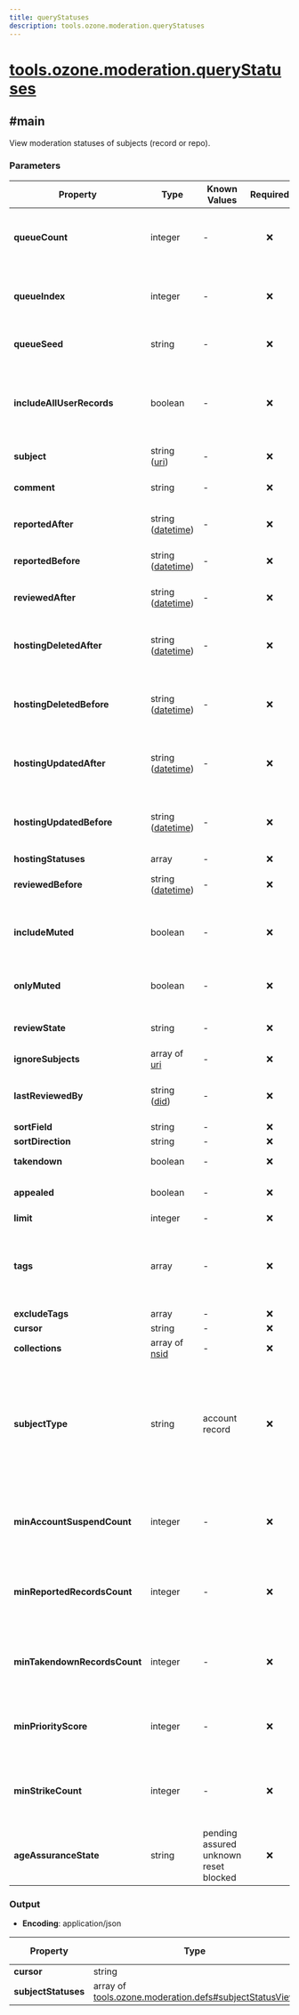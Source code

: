 ```yaml
---
title: queryStatuses
description: tools.ozone.moderation.queryStatuses
---
```


# [tools.ozone.moderation.queryStatuses](https://github.com/myConsciousness/atproto.dart/blob/main/lexicons/tools/ozone/moderation/queryStatuses.json)

## #main

View moderation statuses of subjects (record or repo).

### Parameters

| Property | Type | Known Values | Required | Description |
| --- | --- | --- | :---: | --- |
| **queueCount** | integer | - | ❌ | Number of queues being used by moderators. Subjects will be split among all queues. |
| **queueIndex** | integer | - | ❌ | Index of the queue to fetch subjects from. Works only when queueCount value is specified. |
| **queueSeed** | string | - | ❌ | A seeder to shuffle/balance the queue items. |
| **includeAllUserRecords** | boolean | - | ❌ | All subjects, or subjects from given 'collections' param, belonging to the account specified in the 'subject' param will be returned. |
| **subject** | string ([uri](https://atproto.com/specs/lexicon#uri)) | - | ❌ | The subject to get the status for. |
| **comment** | string | - | ❌ | Search subjects by keyword from comments |
| **reportedAfter** | string ([datetime](https://atproto.com/specs/lexicon#datetime)) | - | ❌ | Search subjects reported after a given timestamp |
| **reportedBefore** | string ([datetime](https://atproto.com/specs/lexicon#datetime)) | - | ❌ | Search subjects reported before a given timestamp |
| **reviewedAfter** | string ([datetime](https://atproto.com/specs/lexicon#datetime)) | - | ❌ | Search subjects reviewed after a given timestamp |
| **hostingDeletedAfter** | string ([datetime](https://atproto.com/specs/lexicon#datetime)) | - | ❌ | Search subjects where the associated record/account was deleted after a given timestamp |
| **hostingDeletedBefore** | string ([datetime](https://atproto.com/specs/lexicon#datetime)) | - | ❌ | Search subjects where the associated record/account was deleted before a given timestamp |
| **hostingUpdatedAfter** | string ([datetime](https://atproto.com/specs/lexicon#datetime)) | - | ❌ | Search subjects where the associated record/account was updated after a given timestamp |
| **hostingUpdatedBefore** | string ([datetime](https://atproto.com/specs/lexicon#datetime)) | - | ❌ | Search subjects where the associated record/account was updated before a given timestamp |
| **hostingStatuses** | array | - | ❌ | - |
| **reviewedBefore** | string ([datetime](https://atproto.com/specs/lexicon#datetime)) | - | ❌ | Search subjects reviewed before a given timestamp |
| **includeMuted** | boolean | - | ❌ | By default, we don't include muted subjects in the results. Set this to true to include them. |
| **onlyMuted** | boolean | - | ❌ | When set to true, only muted subjects and reporters will be returned. |
| **reviewState** | string | - | ❌ | Specify when fetching subjects in a certain state |
| **ignoreSubjects** | array of [uri](https://atproto.com/specs/lexicon#uri) | - | ❌ | - |
| **lastReviewedBy** | string ([did](https://atproto.com/specs/did)) | - | ❌ | Get all subject statuses that were reviewed by a specific moderator |
| **sortField** | string | - | ❌ | - |
| **sortDirection** | string | - | ❌ | - |
| **takendown** | boolean | - | ❌ | Get subjects that were taken down |
| **appealed** | boolean | - | ❌ | Get subjects in unresolved appealed status |
| **limit** | integer | - | ❌ | - |
| **tags** | array | - | ❌ | Items in this array are applied with OR filters. To apply AND filter, put all tags in the same string and separate using && characters |
| **excludeTags** | array | - | ❌ | - |
| **cursor** | string | - | ❌ | - |
| **collections** | array of [nsid](https://atproto.com/specs/nsid) | - | ❌ | - |
| **subjectType** | string | account<br/>record | ❌ | If specified, subjects of the given type (account or record) will be returned. When this is set to 'account' the 'collections' parameter will be ignored. When includeAllUserRecords or subject is set, this will be ignored. |
| **minAccountSuspendCount** | integer | - | ❌ | If specified, only subjects that belong to an account that has at least this many suspensions will be returned. |
| **minReportedRecordsCount** | integer | - | ❌ | If specified, only subjects that belong to an account that has at least this many reported records will be returned. |
| **minTakendownRecordsCount** | integer | - | ❌ | If specified, only subjects that belong to an account that has at least this many taken down records will be returned. |
| **minPriorityScore** | integer | - | ❌ | If specified, only subjects that have priority score value above the given value will be returned. |
| **minStrikeCount** | integer | - | ❌ | If specified, only subjects that belong to an account that has at least this many active strikes will be returned. |
| **ageAssuranceState** | string | pending<br/>assured<br/>unknown<br/>reset<br/>blocked | ❌ | If specified, only subjects with the given age assurance state will be returned. |

### Output

- **Encoding**: application/json

| Property | Type | Known Values | Required | Description |
| --- | --- | --- | :---: | --- |
| **cursor** | string | - | ❌ | - |
| **subjectStatuses** | array of [tools.ozone.moderation.defs#subjectStatusView](../../../../lexicons/tools/ozone/moderation/defs.md#subjectstatusview) | - | ✅ | - |
